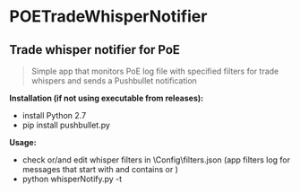 # POETradeWhisperNotifier
## Trade whisper notifier for PoE

> Simple app that monitors PoE log file with specified filters for trade whispers and sends a Pushbullet notification

**Installation (if not using executable from releases):**
- install Python 2.7
- pip install pushbullet.py

**Usage:** 
- check or/and edit whisper filters in \Config\filters.json (app filters log for messages that start with <filterFrom> and contains <filterA> or <filterB>)
- python whisperNotify.py -t <pushbullet API token>
